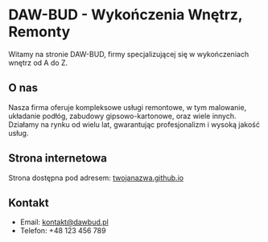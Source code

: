 # DAW-BUD - Wykończenia Wnętrz, Remonty

Witamy na stronie DAW-BUD, firmy specjalizującej się w wykończeniach wnętrz od A do Z.

## O nas
Nasza firma oferuje kompleksowe usługi remontowe, w tym malowanie, układanie podłóg, zabudowy gipsowo-kartonowe, oraz wiele innych. Działamy na rynku od wielu lat, gwarantując profesjonalizm i wysoką jakość usług.

## Strona internetowa
Strona dostępna pod adresem: [twojanazwa.github.io](https://twojanazwa.github.io)

## Kontakt
- Email: kontakt@dawbud.pl
- Telefon: +48 123 456 789

